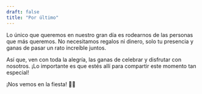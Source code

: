 ```yaml
---
draft: false
title: "Por último"
---
```


Lo único que queremos en nuestro gran día es rodearnos de las personas que más queremos. No necesitamos regalos ni dinero, solo tu presencia y ganas de pasar un rato increíble juntos.

Así que, ven con toda la alegría, las ganas de celebrar y disfrutar con nosotros. ¡Lo importante es que estés allí para compartir este momento tan especial!

¡Nos vemos en la fiesta! 💃🍾